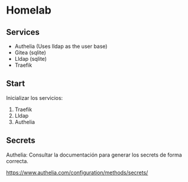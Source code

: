 # Homelab

## Services

- Authelia (Uses lldap as the user base)
- Gitea (sqlite)
- Lldap (sqlite)
- Traefik

## Start

Inicializar los servicios:

1. Traefik
2. Lldap
3. Authelia


## Secrets

Authelia: Consultar la documentación para generar los secrets de forma correcta.

https://www.authelia.com/configuration/methods/secrets/
